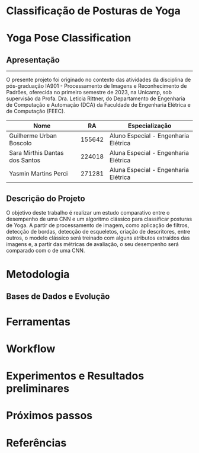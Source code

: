 # Classificação de Posturas de Yoga
# Yoga Pose Classification

## Apresentação
---
O presente projeto foi originado no contexto das atividades da disciplina de pós-graduação IA901 - Processamento de Imagens e Reconhecimento de Padrões, oferecida no primeiro semestre de 2023, na Unicamp, sob supervisão da Profa. Dra. Leticia Rittner, do Departamento de Engenharia de Computação e Automação (DCA) da Faculdade de Engenharia Elétrica e de Computação (FEEC).


Nome                           | RA     | Especialização
-------------------------------|--------|------------
Guilherme Urban Boscolo        | 155642 | Aluno Especial - Engenharia Elétrica
Sara Mirthis Dantas dos Santos | 224018 | Aluna Especial - Engenharia Elétrica
Yasmin Martins Perci           | 271281 | Aluna Especial - Engenharia Elétrica

## Descrição do Projeto
O objetivo deste trabalho é realizar um estudo comparativo entre o desempenho de uma CNN e um algoritmo clássico para classificar posturas de Yoga. A partir de processamento de imagem, como aplicação de filtros, detecção de bordas, detecção de esqueletos, criação de descritores, entre outros, o modelo clássico será treinado com alguns atributos extraídos das imagens e, a partir das métricas de avaliação, o seu desempenho será comparado com o de uma CNN.


# Metodologia


## Bases de Dados e Evolução


# Ferramentas


# Workflow

# Experimentos e Resultados preliminares


# Próximos passos

# Referências